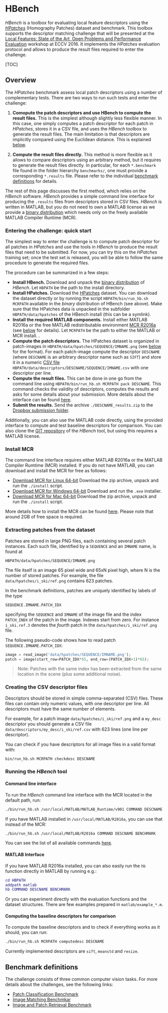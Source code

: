# HBench

*HBench* is a toolbox for evaluating local feature descriptors using the [*HPatches*](https://github.com/featw/hpatches) (Homography Patches) dataset and benchmark.
This toolbox supports the descriptor matching challenge that will be presented at the
[Local Features: State of the Art, Open Problems and Performance Evaluation](http://www.iis.ee.ic.ac.uk/ComputerVision/DescrWorkshop/index.html)
workshop at ECCV 2016. It implements the *HPatches* evaluation protocol and allows to produce the result files required to enter the challenge.

[TOC]

## Overview

The *HPatches* benchmark assess local patch descriptors using a number of complementary tests. There are two ways to run such tests and enter the challenge:

1. **Comopute the patch descriptors and use HBench to compute the result files.** This is the simplest although slightly less flexible manner. In this case, one simply computes a patch descriptor for each patch in *HPatches*, stores it in a CSV file, and uses the *HBench* toolbox to generate the result files. The main limitation is that descriptors are implicitly compared using the Euclidean distance. This is explained [below](#quick).

2. **Compute the result files directly.** This method is more flexible as it allows to compare descriptors using an arbitrary method, but it requires to generate the result files directly. In particular, for each  `*.benchmark` file found in the folder hierarchy `benchmarks/`, one must provide a corresponding `*.results` file. Please refer to the individual [benchmark definitions](#benchmarks) for details.

The rest of this page discusses the first method, which relies on the *HBench* software. *HBench* provides a simple command line interface
for producing the `.results` files from descriptors stored in CSV files. *HBench* is written in MATLAB, but you do not need to own a MATLAB license as we provide a [binary distribution](https://dl.dropboxusercontent.com/u/555392/hbench-v0.1.tar.gz) which needs only on the freely available MATLAB Compiler Runtime (MCR).

<a id=quick></a>

### Entering the challenge: quick start

The simplest way to enter the challenge is to compute patch descriptor for all patches in *HPatches* and use the tools in *HBench* to produce the result files that need to be submitted. For now, you can try this on the *HPatches* training set; once the test set is released, you will be able to follow the same procedure to generate the required files.

The procedure can be summarized in a few steps:

* **Install HBench.** Download and unpack the [binary distribution](https://dl.dropboxusercontent.com/u/555392/hbench-v0.1.tar.gz) of *HBench*. Let `HBPATH` be the path to the install directory.
* **Install HPatches.** Download the [HPatches](https://github.com/featw/hpatches) dataset. You can download the dataset directly or by running the script `HBPATH/bin/run_hb.sh MCRPATH` available in the *binary* distribution of HBench (see above). Make sure that the HPatches data is unpacked in the subfolder `HBPATH/data/hpatches` of the HBench install (this can be a symlink).
* **Install the required MATLAB components.** Install either MATLAB R2016a or the free MATLAB redistributable environment [MCR R2016a](http://www.mathworks.com/products/compiler/mcr/) (see [below](#install-mcr) for details). Let `MCRPATH` be the path to either the MATLAB or MCR install. .
* **Compute the patch descriptors.** The HPatches dataset is organized in patch-images in `HBPATH/data/hpatches/SEQUENCE/IMNAME.png` (see [below](#reading-patches) for the format). For each patch-image compute the descriptor `DESCNAME` (where `DESCNAME` is an arbitrary descriptor name such as `SIFT`) and store it in a numeric [CSV file](#csv-descriptors)
`HBPATH/data/descriptors/DESCNAME/SEQUENCE/IMNAME.csv` with one descriptor per line.
* **Compute the result files.** This can be done in one go from the command line using `HBPATH/bin/run_hb.sh MCRPATH pack DESCNAME`.
This command checks the validity of descriptors, computes the results and asks for some
details about your submission. More details about the interface can be found [here](#command-line-interface).
* **Submit the results.** Send the archive `./DESCNAME_results.zip` to the [Dropbox submission folder](https://www.dropbox.com/request/2MJm7vV15XJnl1RzuCzl).

Additionally, you can also use the MATLAB code directly, using the
provided interface to compute and test baseline descriptors for comparison. You can also clone the [GIT repository](https://github.com/featw/hbench) of the *HBench* tool, but using this requires a MATLAB license.

<a id=install-mcr></a>

### Install MCR
The command line interface requires either MATLAB R2016a or the MATLAB Compiler Rumtime (MCR) installed. If you do not have MATLAB, you can download and install the MCR for free as follows:

* [Download MCR for Linux 64-bit](http://www.mathworks.com/supportfiles/downloads/R2016a/deployment_files/R2016a/installers/glnxa64/MCR_R2016a_glnxa64_installer.zip)
Download the zip archive, unpack and run the `./install` script.
* [Download MCR for Windows 64-bit](http://www.mathworks.com/supportfiles/downloads/R2016a/deployment_files/R2016a/installers/win64/MCR_R2016a_win64_installer.exe)
Download and run the `.exe` installer.
* [Download MCR for Mac 64-bit](http://www.mathworks.com/supportfiles/downloads/R2016a/deployment_files/R2016a/installers/maci64/MCR_R2016a_maci64_installer.zip)
Download the zip archive, unpack and run the `./install` script.

More details how to install the MCR can be found [here](http://www.mathworks.com/products/compiler/mcr/).
Please note that around 2GB of free space is required.

<a id=reading-patches></a>
### Extracting patches from the dataset

Patches are stored in large PNG files, each containing several patch instances. Each such file, identified by a `SEQUENCE` and an `IMNAME` name, is found at

```
HBPATH/data/hpatches/SEQUENCE/IMNAME.png
```

The file itself is an image 65 pixel wide and 65xN pixel high, where N is the number of stored patches. For example, the file `data/hpatches/i_ski/ref.png` contains 623 patches.

In the benchmark definitions, patches are uniquely identified by labels of the type

```
SEQUENCE.IMNAME.PATCH_IDX
```

specifying the `SEQUENCE` and `IMNAME` of the image file and the index `PATCH_INDX` of the patch in the image. Indexes start from zero. For instance `i_ski.ref.3` denotes the *fourth* patch in the `data/hpatches/i_ski/ref.png` file.

The following pseudo-code shows how to read patch `SEQUENCE.IMNAME.PATCH_IDX`:

```python
image = read_image('data/hpatches/SEQUENCE/IMNAME.png');
patch = image(start_row=PATCH_IDX*65, end_row=(PATCH_IDX+1)*65);
```

> Note: Patches with the same index has been extracted from the same location in the scene (plus some additional noise).

<a id=csv-descriptors></a>
### Creating the CSV descriptor files

Descriptors should be stored in simple comma-separated (CSV) files. These files can contain only numeric values, with one descriptor per line. All descriptors must have the same number of elements.

For example, for a patch image  `data/hpatches/i_ski/ref.png` and a `my_desc` descriptor you should generate a CSV file `data/descriptors/my_desc/i_ski/ref.csv` with 623 lines (one line per descriptor).

You can check if you have descriptors for all image files in a valid format with:

```bash
bin/run_hb.sh MCRPATH checkdesc DESCNAME
```

### Running the *HBench* tool

<a id=command-line-interface></a>

#### Command line interface

To run the *HBench* command line interface with the MCR located in the default path, run:

```bash
./bin/run_hb.sh /usr/local/MATLAB/MATLAB_Runtime/v901 COMMAND DESCNAME BENCHMARK
```

If you have MATLAB installed in `/usr/local/MATLAB/R2016a`, you can use that
instead of the MCR:

```bash
./bin/run_hb.sh /usr/local/MATLAB/R2016a COMMAND DESCNAME BENCHMARK
```
You can see the list of all available commands [here](./bin/README.md).

#### MATLAB Interface

If you have MATLAB R2016a installed, you can also easily run the `hb` function directly in MATLAB by running e.g.:

```matlab
cd HBPATH
addpath matlab
hb COMMAND DESCNAME BENCHMARK
```

Or you can experiment directly with the evaluation functions and the dataset
structures. There are few examples prepared in `matlab/example_*.m`.

#### Computing the baseline descriptors for comparison

To compute the baseline descriptors and to check if everything works as it should,
you can run:

```bash
./bin/run_hb.sh MCRPATH computedesc DESCNAME
```

Currently implemented descriptors are `sift`, `meanstd` and `resize`.

<a id=benchmarks></a>

## Benchmark definitions

The challenge consists of three common computer vision tasks. For more details about the challenges, see the following links:

* [Patch Classification Benchmark](./benchmarks/classification/README.md)
* [Image Matching Benchmkar](./benchmarks/matching/README.md)
* [Image and Patch Retrieval Benchmark](./benchmarks/retrieval/README.md)

